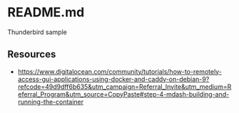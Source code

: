# README.md

Thunderbird sample

## Resources

- https://www.digitalocean.com/community/tutorials/how-to-remotely-access-gui-applications-using-docker-and-caddy-on-debian-9?refcode=49d9dff6b635&utm_campaign=Referral_Invite&utm_medium=Referral_Program&utm_source=CopyPaste#step-4-mdash-building-and-running-the-container

